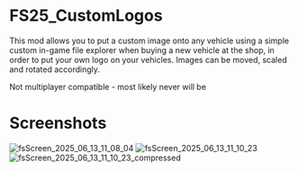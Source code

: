 # FS25_CustomLogos

This mod allows you to put a custom image onto any vehicle using a simple custom in-game file explorer when buying a new vehicle at the shop, in order to put your own logo on your vehicles. Images can be moved, scaled and rotated accordingly.

Not multiplayer compatible - most likely never will be

# Screenshots
![fsScreen_2025_06_13_11_08_04](https://github.com/user-attachments/assets/65711211-24d7-4a79-8aa8-03f3072d0917)
![fsScreen_2025_06_13_11_10_23](https://github.com/user-attachments/assets/2a617b27-a825-4ea7-b93d-4b65f9c9f322)
![fsScreen_2025_06_13_11_10_23_compressed](https://github.com/user-attachments/assets/db762c08-d06c-4b1d-93f3-10cdc5871bb9)
